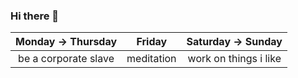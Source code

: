 ### Hi there 👋
 
| Monday -> Thursday | Friday | Saturday -> Sunday |
|:-----:|:-----:|:-----:|
| be a corporate slave | meditation | work on things i like |

